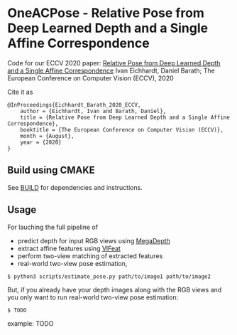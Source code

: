 # OneACPose - Relative Pose from Deep Learned Depth and a Single Affine Correspondence

Code for our ECCV 2020 paper:
[Relative Pose from Deep Learned Depth and a Single Affine Correspondence](https://arxiv.org/abs/2007.10082)
Ivan Eichhardt, Daniel Barath; The European Conference on Computer Vision (ECCV), 2020

Cite it as
```
@InProceedings{Eichhardt_Barath_2020_ECCV,
	author = {Eichhardt, Ivan and Barath, Daniel},
	title = {Relative Pose from Deep Learned Depth and a Single Affine Correspondence},
	booktitle = {The European Conference on Computer Vision (ECCV)},
	month = {August},
	year = {2020}
}
```

Build using CMAKE
--------

See [BUILD](BUILD.md) for dependencies and instructions.

Usage
-----

For lauching the full pipeline of 
 - predict depth for input RGB views using [MegaDepth](https://github.com/zhengqili/MegaDepth)
 - extract affine features using [VlFeat](https://github.com/eivan/VlFeatExtraction)
 - perform two-view matching of extracted features
 - real-world two-view pose estimation,
```shell
$ python3 scripts/estimate_pose.py path/to/image1 path/to/image2
```

But, if you already have your depth images along with the RGB views and you only want to run real-world two-view pose estimation:
```shell
$ TODO
```
example: TODO
